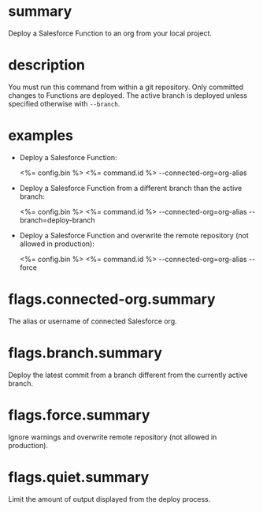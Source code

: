# summary

Deploy a Salesforce Function to an org from your local project.

# description

You must run this command from within a git repository. Only committed changes to Functions are deployed. The active branch is deployed unless specified otherwise with `--branch`.

# examples

- Deploy a Salesforce Function:

    <%= config.bin %> <%= command.id %> --connected-org=org-alias

- Deploy a Salesforce Function from a different branch than the active branch:

    <%= config.bin %> <%= command.id %> --connected-org=org-alias --branch=deploy-branch

- Deploy a Salesforce Function and overwrite the remote repository (not allowed in production):

    <%= config.bin %> <%= command.id %> --connected-org=org-alias --force

# flags.connected-org.summary

The alias or username of connected Salesforce org.

# flags.branch.summary

Deploy the latest commit from a branch different from the currently active branch.

# flags.force.summary

Ignore warnings and overwrite remote repository (not allowed in production).

# flags.quiet.summary

Limit the amount of output displayed from the deploy process.

